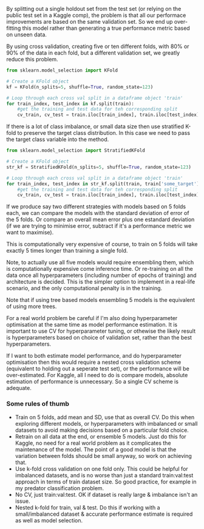 By splitting out a single holdout set from the test set (or relying on the public test set in a Kaggle comp), the problem is that all our performace improvements are based on the same validation set.  So we end up over-fitting this model rather than generating a true performance metric based on unseen data.

By using cross validation, creating five or ten different folds, with 80% or 90% of the data in each fold, but a different validation set, we greatly reduce this problem.

```python
from sklearn.model_selection import KFold

# Create a KFold object
kf = KFold(n_splits=5, shuffle=True, random_state=123)

# Loop through each cross val split in a dataframe object 'train'
for train_index, test_index in kf.split(train):
	#get the training and test data for teh corresponding split
	cv_train, cv_test = train.iloc[train_index], train.iloc[test_index]
```

If there is a lot of class imbalance, or small data size then use stratified K-fold to preserve the target class distribution.  In this case we need to pass the target class variable into the method.

```python
from sklearn.model_selection import StratifiedKFold

# Create a KFold object
str_kf = StratifiedKFold(n_splits=5, shuffle=True, random_state=123)

# Loop through each cross val split in a dataframe object 'train'
for train_index, test_index in str_kf.split(train, train['some_target']):
	#get the training and test data for teh corresponding split
	cv_train, cv_test = train.iloc[train_index], train.iloc[test_index]
```

If we produce say two different strategies with models based on 5 folds each, we can compare the models with the standard deviation of error of the 5 folds.  Or compare an overall mean error plus one estandard deviation  (if we are trying to minimise error, subtract if it's a performance metric we want to maximise).

This is computationally very expensive of course, to train on 5 folds will take exactly 5 times longer than training a single fold.

Note, to actually use all five models would require ensembling them, which is computationally expensive come inference time.  Or re-training on all the data once all hyperparameters (including number of epochs of training) and architecture is decided.  This is the simpler option to implement in a real-life scenario, and the only computational penalty is in the training.  

Note that if using tree based models ensembling 5 models is the equivalent of using more trees.

For a real world problem be careful if I'm also doing hyperparameter optimisation at the same time as model performance estimation.  It is important to use CV for hyperparameter tuning, or othewise the likely result is hyperparameters based on choice of validation set, rather than the best hyperparameters.

If I want to both estimate model performance, and do hyperparameter optimisation then this would require a nested cross validation scheme (equivalent to holding out a seperate test set), or the performance will be over-estimated.  For Kaggle, all I need to do is compare models, absolute estimation of performance is unnecessary. So a single CV scheme is adequate.

### Some rules of thumb

- Train on 5 folds, add mean and SD, use that as overall CV.    Do this when exploring different models, or hyperparameters with imbalanced or small datasets to avoid making decisions based on a particular fold choice.
- Retrain on all data at the end, or ensemble 5 models.  Just do this for Kaggle, no need for a real world problem as it complicates the maintenance of the model.  The point of a good model is that the variation between folds should be small anyway, so work on achieving that.
- Use k-fold cross validation on one fold only.  This could be helpful for imbalanced datasets, and is no worse than just a standard train:val:test approach in terms of train dataset size.  So good practice, for example in my predator classification problem.
- No CV, just train:val:test.  OK if dataset is really large & imbalance isn't an issue.
- Nested k-fold for train, val & test.  Do this if working with a small/imbalanced dataset & accurate performance estimate is required as well as model selection.

